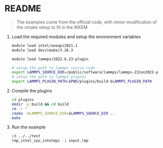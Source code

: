 # README

> The examples come from the official code, with minor modification of the cmake setup to fit in the IKKEM.

1. Load the required modules and setup the environment variables

    ```bash
    module load intel/oneapi2021.1
    module load dev/cmake/3.26.3 
    
    module load lammps/2022.6.23-plugin

    # setup the path to lammps source code
    export LAMMPS_SOURCE_DIR=/public/software/lammps/lammps-23Jun2022-plugin/src
    # setup the path to lammps plugins
    export LAMMPS_PLUGIN_PATH=$PWD/plugins/build:$LAMMPS_PLUGIN_PATH
    ```

2. Compile the plugins

    ```bash
    cd plugins
    mkdir -p build && cd build
    rm -r *
    cmake -DLAMMPS_SOURCE_DIR=$LAMMPS_SOURCE_DIR ..
    make
    ```

3. Run the example

    ```bash
    cd ../../test
    lmp_intel_cpu_intelmpi -i input.lmp
    ```
